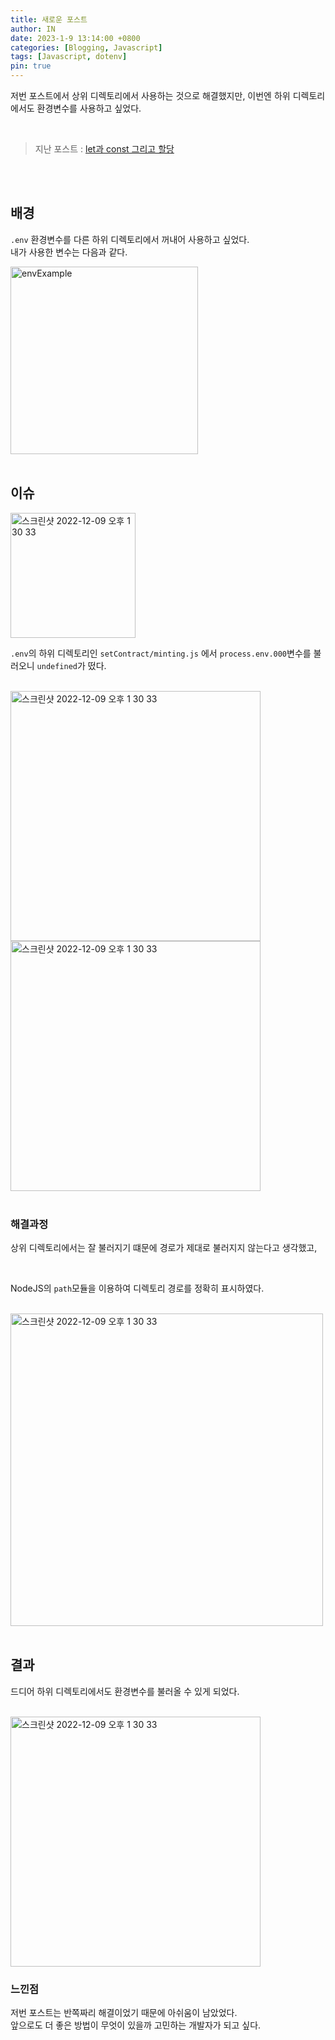 ```yaml
---
title: 새로운 포스트
author: IN
date: 2023-1-9 13:14:00 +0800
categories: [Blogging, Javascript]
tags: [Javascript, dotenv]
pin: true
---
```


저번 포스트에서 상위 디렉토리에서 사용하는 것으로 해결했지만, 이번엔 하위 디렉토리에서도 환경변수를 사용하고 싶었다.

<br />

> 지난 포스트 : [let과 const 그리고 할당](https://in63119.github.io/posts/MonkeyletAndConst/)

<br />
<br />

## 배경

`.env` 환경변수를 다른 하위 디렉토리에서 꺼내어 사용하고 싶었다.
<br />
내가 사용한 변수는 다음과 같다.
<br />

<img width="300" alt="envExample" src="https://user-images.githubusercontent.com/65399118/211238351-64d6a7d3-9cf2-471a-95f2-ff6147bae688.png">

<br />
<br />

## 이슈

<img width="200" alt="스크린샷 2022-12-09 오후 1 30 33" src="https://user-images.githubusercontent.com/65399118/211238541-a46f4852-8d85-46ab-8aa5-08267c910db3.png">

<br />

`.env`의 하위 디렉토리인 `setContract/minting.js` 에서 `process.env.000`변수를 불러오니 `undefined`가 떴다.

<br />

<img width="400" alt="스크린샷 2022-12-09 오후 1 30 33" src="https://user-images.githubusercontent.com/65399118/211238774-1cf4dd68-ad5e-4e78-bdec-9a1069ee908a.png">

<br />

<img width="400" alt="스크린샷 2022-12-09 오후 1 30 33" src="https://user-images.githubusercontent.com/65399118/211238966-c74e84ab-a8f9-4b23-bb70-e80f40a774c9.png">

<br />
<br />

### 해결과정

상위 디렉토리에서는 잘 불러지기 떄문에 경로가 제대로 불러지지 않는다고 생각했고,

<br />

NodeJS의 `path`모듈을 이용하여 디렉토리 경로를 정확히 표시하였다.

<br />

<img width="500" alt="스크린샷 2022-12-09 오후 1 30 33" src="https://user-images.githubusercontent.com/65399118/211239632-1e686796-770e-42ec-9bbc-1c403d34c32a.png">

<br />
<br />

## 결과

드디어 하위 디렉토리에서도 환경변수를 불러올 수 있게 되었다.

<br />

<img width="400" alt="스크린샷 2022-12-09 오후 1 30 33" src="https://user-images.githubusercontent.com/65399118/211239295-f23bab5e-8eac-4690-b086-3e093362b3ee.png">

<br />

### 느낀점

저번 포스트는 반쪽짜리 해결이었기 때문에 아쉬움이 남았었다.
<br />
앞으로도 더 좋은 방법이 무엇이 있을까 고민하는 개발자가 되고 싶다.
<br />
